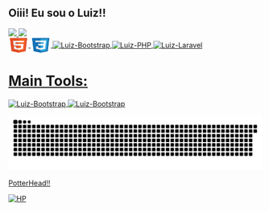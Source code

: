 ## Oiii! Eu sou o Luiz!!
 <div>
  <a href="https://github.com/MATOSLuiz">
  <img height="180em" src="https://github-readme-stats.vercel.app/api?username=MATOSLuiz&show_icons=true&theme=dracula&include_all_commits=true&count_private=true"/>
  <img height="180em" src="https://github-readme-stats.vercel.app/api/top-langs/?username=MATOSLuiz&layout=compact&langs_count=7&theme=dracula"/>
</div>
  <img align="center" alt="Luiz-HTML" height="30" width="40" src="https://raw.githubusercontent.com/devicons/devicon/master/icons/html5/html5-original.svg">
  <img align="center" alt="Luiz-CSS" height="30" width="40" src="https://raw.githubusercontent.com/devicons/devicon/master/icons/css3/css3-original.svg">
  <img align="center" alt="Luiz-Bootstrap" height="30" width="40" src="https://cdn.jsdelivr.net/gh/devicons/devicon/icons/bootstrap/bootstrap-plain-wordmark.svg">
  <img align="center" alt="Luiz-PHP" height="30" width="50" src="https://cdn.jsdelivr.net/gh/devicons/devicon/icons/php/php-plain.svg">
  <img align="center" alt="Luiz-Laravel" height="30" width="40" src="https://cdn.jsdelivr.net/gh/devicons/devicon/icons/laravel/laravel-plain-wordmark.svg">
  
  # Main Tools:<br>
  <img align="center" alt="Luiz-Bootstrap" height="30" width="40" src="https://cdn.jsdelivr.net/gh/devicons/devicon/icons/vscode/vscode-original.svg">
  <img align="center" alt="Luiz-Bootstrap" height="30" width="40" src="https://cdn.jsdelivr.net/gh/devicons/devicon/icons/git/git-original.svg">
 
 ![Snake animation](https://github.com/MATOSLuiz/MATOSLuiz/blob/output/github-contribution-grid-snake.svg)
 
  <p>PotterHead!!</p>
 <img alt="HP" height="150" width="150" src="https://github.com/MATOSLuiz/MATOSLuiz/blob/main/Harry.gif"> 


